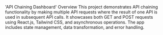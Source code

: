 'API Chaining Dashboard'
Overview
This project demonstrates API chaining functionality by making multiple API requests where the result of one API is used in subsequent API calls. It showcases both GET and POST requests using React.js, Tailwind CSS, and asynchronous operations. The app includes state management, data transformation, and error handling.
